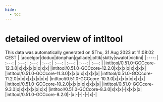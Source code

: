 ```yaml
---
hide:
  - toc
---
```


detailed overview of intltool
=============================


This data was automatically generated on $Thu, 31 Aug 2023 at 11:08:02 CEST
| |accelgor|doduo|donphan|gallade|joltik|skitty|swalot|victini|
| :---: | :---: | :---: | :---: | :---: | :---: | :---: | :---: | :---: |
|intltool/0.51.0-GCCcore-12.3.0|x|x|x|x|x|x|x|x|
|intltool/0.51.0-GCCcore-12.2.0|x|x|x|x|x|x|x|x|
|intltool/0.51.0-GCCcore-11.3.0|x|x|x|x|x|x|x|x|
|intltool/0.51.0-GCCcore-11.2.0|x|x|x|x|x|x|x|x|
|intltool/0.51.0-GCCcore-10.3.0|x|x|x|x|x|x|x|x|
|intltool/0.51.0-GCCcore-10.2.0|x|x|x|x|x|x|x|x|
|intltool/0.51.0-GCCcore-9.3.0|x|x|x|x|x|x|x|x|
|intltool/0.51.0-GCCcore-8.3.0|x|x|x|-|x|x|x|x|
|intltool/0.51.0-GCCcore-8.2.0|-|x|-|-|-|-|x|-|
